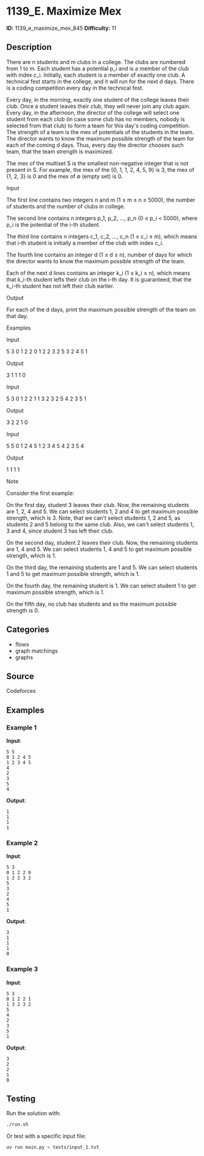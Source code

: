 # 1139_E. Maximize Mex

**ID:** 1139_e_maximize_mex_845
**Difficulty:** 11

## Description

There are n students and m clubs in a college. The clubs are numbered from 1 to m. Each student has a potential p_i and is a member of the club with index c_i. Initially, each student is a member of exactly one club. A technical fest starts in the college, and it will run for the next d days. There is a coding competition every day in the technical fest.

Every day, in the morning, exactly one student of the college leaves their club. Once a student leaves their club, they will never join any club again. Every day, in the afternoon, the director of the college will select one student from each club (in case some club has no members, nobody is selected from that club) to form a team for this day's coding competition. The strength of a team is the mex of potentials of the students in the team. The director wants to know the maximum possible strength of the team for each of the coming d days. Thus, every day the director chooses such team, that the team strength is maximized.

The mex of the multiset S is the smallest non-negative integer that is not present in S. For example, the mex of the \{0, 1, 1, 2, 4, 5, 9\} is 3, the mex of \{1, 2, 3\} is 0 and the mex of ∅ (empty set) is 0.

Input

The first line contains two integers n and m (1 ≤ m ≤ n ≤ 5000), the number of students and the number of clubs in college.

The second line contains n integers p_1, p_2, …, p_n (0 ≤ p_i < 5000), where p_i is the potential of the i-th student.

The third line contains n integers c_1, c_2, …, c_n (1 ≤ c_i ≤ m), which means that i-th student is initially a member of the club with index c_i.

The fourth line contains an integer d (1 ≤ d ≤ n), number of days for which the director wants to know the maximum possible strength of the team.

Each of the next d lines contains an integer k_i (1 ≤ k_i ≤ n), which means that k_i-th student lefts their club on the i-th day. It is guaranteed, that the k_i-th student has not left their club earlier.

Output

For each of the d days, print the maximum possible strength of the team on that day.

Examples

Input


5 3
0 1 2 2 0
1 2 2 3 2
5
3
2
4
5
1


Output


3
1
1
1
0


Input


5 3
0 1 2 2 1
1 3 2 3 2
5
4
2
3
5
1


Output


3
2
2
1
0


Input


5 5
0 1 2 4 5
1 2 3 4 5
4
2
3
5
4


Output


1
1
1
1

Note

Consider the first example:

On the first day, student 3 leaves their club. Now, the remaining students are 1, 2, 4 and 5. We can select students 1, 2 and 4 to get maximum possible strength, which is 3. Note, that we can't select students 1, 2 and 5, as students 2 and 5 belong to the same club. Also, we can't select students 1, 3 and 4, since student 3 has left their club.

On the second day, student 2 leaves their club. Now, the remaining students are 1, 4 and 5. We can select students 1, 4 and 5 to get maximum possible strength, which is 1.

On the third day, the remaining students are 1 and 5. We can select students 1 and 5 to get maximum possible strength, which is 1.

On the fourth day, the remaining student is 1. We can select student 1 to get maximum possible strength, which is 1.

On the fifth day, no club has students and so the maximum possible strength is 0.

## Categories

- flows
- graph matchings
- graphs

## Source

Codeforces

## Examples

### Example 1

**Input**:
```
5 5
0 1 2 4 5
1 2 3 4 5
4
2
3
5
4
```

**Output**:
```
1
1
1
1
```

### Example 2

**Input**:
```
5 3
0 1 2 2 0
1 2 2 3 2
5
3
2
4
5
1
```

**Output**:
```
3
1
1
1
0
```

### Example 3

**Input**:
```
5 3
0 1 2 2 1
1 3 2 3 2
5
4
2
3
5
1
```

**Output**:
```
3
2
2
1
0
```


## Testing

Run the solution with:

```bash
./run.sh
```

Or test with a specific input file:

```bash
uv run main.py < tests/input_1.txt
```
